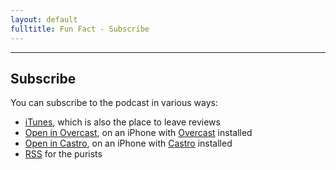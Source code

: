 ```yaml
---
layout: default
fulltitle: Fun Fact - Subscribe
---
```


-----------------
 
## Subscribe

You can subscribe to the podcast in various ways:

* [iTunes](https://itunes.apple.com/us/podcast/id1445347384), which is also the place to leave reviews
* [Open in Overcast](https://overcast.fm/itunes1445347384), on an iPhone with [Overcast](http://overcast.fm/) installed
* [Open in Castro](castro://subscribe/www.funfact.fm/feed/), on an iPhone with [Castro](http://castro.fm/) installed
* [RSS](/feed/) for the purists
